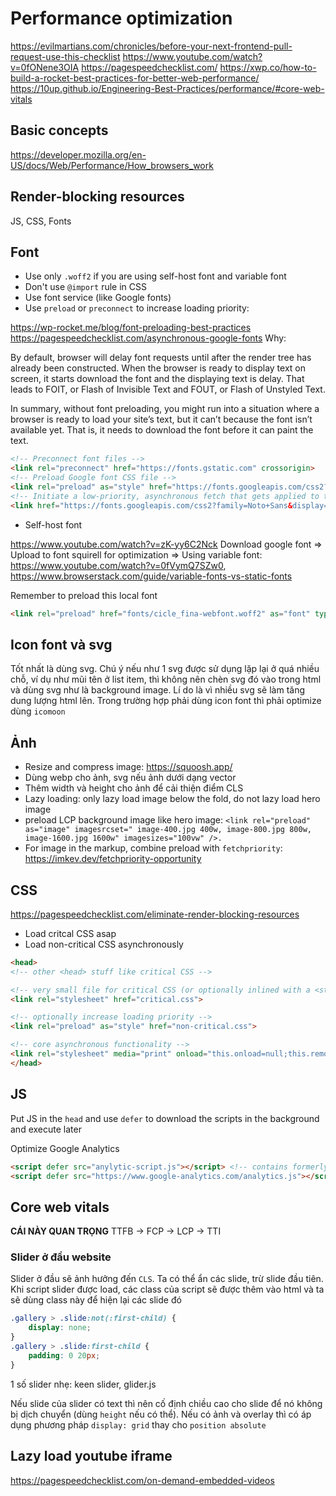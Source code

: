 # Performance optimization

<https://evilmartians.com/chronicles/before-your-next-frontend-pull-request-use-this-checklist>
<https://www.youtube.com/watch?v=0fONene3OIA>
<https://pagespeedchecklist.com/>
<https://xwp.co/how-to-build-a-rocket-best-practices-for-better-web-performance/>
<https://10up.github.io/Engineering-Best-Practices/performance/#core-web-vitals>

## Basic concepts

<https://developer.mozilla.org/en-US/docs/Web/Performance/How_browsers_work>

## Render-blocking resources

JS, CSS, Fonts

## Font

- Use only `.woff2` if you are using self-host font and variable font
- Don't use `@import` rule in CSS
- Use font service (like Google fonts)
- Use `preload` or `preconnect` to increase loading priority:

<https://wp-rocket.me/blog/font-preloading-best-practices>
<https://pagespeedchecklist.com/asynchronous-google-fonts>
Why:

By default, browser will delay font requests until after the render tree has already been constructed. When the browser is ready to display text on screen, it starts download the font and the displaying text is delay. That leads to FOIT, or Flash of Invisible Text and FOUT, or Flash of Unstyled Text.

In summary, without font preloading, you might run into a situation where a browser is ready to load your site’s text, but it can’t because the font isn’t available yet. That is, it needs to download the font before it can paint the text.

```html
<!-- Preconnect font files -->
<link rel="preconnect" href="https://fonts.gstatic.com" crossorigin>
<!-- Preload Google font CSS file -->
<link rel="preload" as="style" href="https://fonts.googleapis.com/css2?family=Noto+Sans&display=swap" >
<!-- Initiate a low-priority, asynchronous fetch that gets applied to the page only after it’s arrived -->
<link href="https://fonts.googleapis.com/css2?family=Noto+Sans&display=swap" rel="stylesheet" media="print" onload="this.media='all'">
```

- Self-host font

<https://www.youtube.com/watch?v=zK-yy6C2Nck>
Download google font => Upload to font squirell for optimization => Using variable font: <https://www.youtube.com/watch?v=0fVymQ7SZw0>, <https://www.browserstack.com/guide/variable-fonts-vs-static-fonts>

Remember to preload this local font

```html
<link rel="preload" href="fonts/cicle_fina-webfont.woff2" as="font" type="font/woff2" crossorigin="anonymous">
```

## Icon font và svg

Tốt nhất là dùng svg. Chú ý nếu như 1 svg được sử dụng lặp lại ở quá nhiều chỗ, ví dụ như mũi tên ở list item, thì không nên chèn svg đó vào trong html và dùng svg như là background image. Lí do là vì nhiều svg sẽ làm tăng dung lượng html lên.
Trong trường hợp phải dùng icon font thì phải optimize dùng `icomoon`

## Ảnh

- Resize and compress image: <https://squoosh.app/>
- Dùng webp cho ảnh, svg nếu ảnh dưới dạng vector
- Thêm width và height cho ảnh để cải thiện điểm CLS
- Lazy loading: only lazy load image below the fold, do not lazy load hero image
- preload LCP background image like hero image: `<link rel="preload" as="image" imagesrcset=" image-400.jpg 400w, image-800.jpg 800w, image-1600.jpg 1600w" imagesizes="100vw" />.`
- For image in the markup, combine preload with `fetchpriority`: <https://imkev.dev/fetchpriority-opportunity>

## CSS

<https://pagespeedchecklist.com/eliminate-render-blocking-resources>

- Load critcal CSS asap
- Load non-critical CSS asynchronously

```html
<head>
<!-- other <head> stuff like critical CSS -->

<!-- very small file for critical CSS (or optionally inlined with a <style> block) -->
<link rel="stylesheet" href="critical.css">

<!-- optionally increase loading priority -->
<link rel="preload" as="style" href="non-critical.css">

<!-- core asynchronous functionality -->
<link rel="stylesheet" media="print" onload="this.onload=null;this.removeAttribute('media');" href="non-critical.css">
</head>
```

## JS

Put JS in the `head` and use `defer` to download the scripts in the background and execute later

Optimize Google Analytics

```html
<script defer src="anylytic-script.js"></script> <!-- contains formerly-inline snippet -->
<script defer src="https://www.google-analytics.com/analytics.js"></script>
```

## Core web vitals

**CÁI NÀY QUAN TRỌNG**
TTFB -> FCP -> LCP -> TTI

### Slider ở đầu website

Slider ở đầu sẽ ảnh hưởng đến `CLS`. Ta có thể ẩn các slide, trừ slide đầu tiên. Khi script slider được load, các class của script sẽ được thêm vào html và ta sẽ dùng class này để hiện lại các slide đó

```css
.gallery > .slide:not(:first-child) {
    display: none;
}
.gallery > .slide:first-child {
    padding: 0 20px;
}
```

1 số slider nhẹ: keen slider, glider.js

Nếu slide của slider có text thì nên cố định chiều cao cho slide để nó không bị dịch chuyển (dùng `height` nếu có thể). Nếu có ảnh và overlay thì có áp dụng phương pháp `display: grid` thay cho `position absolute`

## Lazy load youtube iframe

<https://pagespeedchecklist.com/on-demand-embedded-videos>
